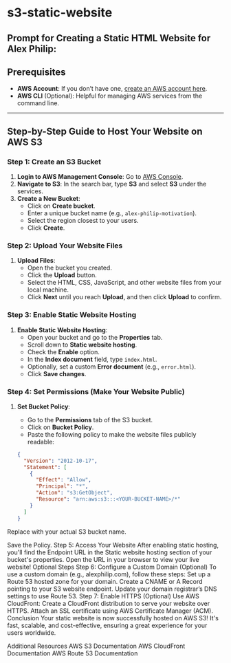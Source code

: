 # s3-static-website


## Prompt for Creating a Static HTML Website for Alex Philip:

<!--
"Website Description:
Target User: Alex Philip.
Content: Display motivational messages and quotes.
Design Requirements:
Beautiful color scheme with soothing yet energetic tones (e.g., pastel gradient backgrounds, light blues, greens, or energetic oranges and purples).
Modern UI/UX with a minimalist approach for a clean, easy-to-navigate website.
Smooth animations and transitions to enhance the user experience.
Large, eye-catching headings for the motivational messages.
A welcoming and inspiring introduction text, personalized for Alex Philip.
Clear call-to-action buttons or sections to interact with the content (e.g., "Get Inspired," "Share Motivation," or "Start Your Journey").
Functional Requirements:
Main Page:
A hero section with a large motivational message or quote (e.g., "Success begins with a single step, Alex Philip").
A scrolling carousel or grid of motivational quotes or messages that change every few seconds or on user interaction.
Sections with different categories or themes of motivation (e.g., "Overcoming Obstacles," "Achieving Dreams," "Staying Positive").
Navigation Bar:
Home, About, Motivational Quotes, Contact Us (or another meaningful section that fits the theme).
Footer:
A simple footer with copyright information, possibly a link to an external blog or social media pages.
Technical Requirements:
Hosting Platform: AWS S3 bucket for static website hosting.
Responsive Design: Ensure it works well on both desktop and mobile devices.
Fast Load Times: Optimize images, scripts, and styles to ensure quick load times.
Interactivity: Smooth animations using CSS or JavaScript to enhance UX, like a fading effect for quotes or interactive elements.
Style and Aesthetic:
Typography: Use elegant, easy-to-read fonts (e.g., Google Fonts like Lora, Roboto, or Playfair Display).
Colors: A color palette with subtle gradients or soft tones for background (pastels like lavender, light teal, or peach) and bolder accent colors (like mustard yellow, coral, or royal blue).
Images/Graphics: Use high-quality background images (abstract or nature-based, or perhaps abstract geometric patterns).
Extra Details:
Ensure that the website’s design feels personalized to Alex Philip, with references or small mentions of their name throughout (e.g., "Welcome to your motivational journey, Alex!").
The website should inspire positivity and growth, with text encouraging users to keep moving forward and take the next step in their personal journey.
-->

## Prerequisites

- **AWS Account**: If you don’t have one, [create an AWS account here](https://aws.amazon.com/).
- **AWS CLI** (Optional): Helpful for managing AWS services from the command line.

---

## Step-by-Step Guide to Host Your Website on AWS S3

### Step 1: Create an S3 Bucket

1. **Login to AWS Management Console**: Go to [AWS Console](https://aws.amazon.com/console/).
2. **Navigate to S3**: In the search bar, type **S3** and select **S3** under the services.
3. **Create a New Bucket**:
   - Click on **Create bucket**.
   - Enter a unique bucket name (e.g., `alex-philip-motivation`).
   - Select the region closest to your users.
   - Click **Create**.

### Step 2: Upload Your Website Files

1. **Upload Files**:
   - Open the bucket you created.
   - Click the **Upload** button.
   - Select the HTML, CSS, JavaScript, and other website files from your local machine.
   - Click **Next** until you reach **Upload**, and then click **Upload** to confirm.

### Step 3: Enable Static Website Hosting

1. **Enable Static Website Hosting**:
   - Open your bucket and go to the **Properties** tab.
   - Scroll down to **Static website hosting**.
   - Check the **Enable** option.
   - In the **Index document** field, type `index.html`.
   - Optionally, set a custom **Error document** (e.g., `error.html`).
   - Click **Save changes**.

### Step 4: Set Permissions (Make Your Website Public)

1. **Set Bucket Policy**:
   - Go to the **Permissions** tab of the S3 bucket.
   - Click on **Bucket Policy**.
   - Paste the following policy to make the website files publicly readable:

   ```json
   {
     "Version": "2012-10-17",
     "Statement": [
       {
         "Effect": "Allow",
         "Principal": "*",
         "Action": "s3:GetObject",
         "Resource": "arn:aws:s3:::<YOUR-BUCKET-NAME>/*"
       }
     ]
   }

Replace <YOUR-BUCKET-NAME> with your actual S3 bucket name.

Save the Policy.
Step 5: Access Your Website
After enabling static hosting, you'll find the Endpoint URL in the Static website hosting section of your bucket's properties.
Open the URL in your browser to view your live website!
Optional Steps
Step 6: Configure a Custom Domain (Optional)
To use a custom domain (e.g., alexphilip.com), follow these steps:
Set up a Route 53 hosted zone for your domain.
Create a CNAME or A Record pointing to your S3 website endpoint.
Update your domain registrar’s DNS settings to use Route 53.
Step 7: Enable HTTPS (Optional)
Use AWS CloudFront:
Create a CloudFront distribution to serve your website over HTTPS.
Attach an SSL certificate using AWS Certificate Manager (ACM).
Conclusion
Your static website is now successfully hosted on AWS S3! It's fast, scalable, and cost-effective, ensuring a great experience for your users worldwide.

Additional Resources
AWS S3 Documentation
AWS CloudFront Documentation
AWS Route 53 Documentation
